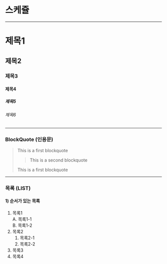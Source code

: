 # 스케쥴

---

# 제목1

## 제목2

### 제목3

#### 제목4

##### 제목5

###### 제목6

---

### BlockQuote (인용문)

> This is a first blockquote
>
> > This is a second blockquote
>
> This is a first blockquote

---

### 목록 (LIST)

#### 1) 순서가 있는 목록

1. 목록1  
   A. 목록1-1  
   B. 목록1-2
2. 목록2
   1. 목록2-1
   2. 목록2-2
3. 목록3
4. 목록4
